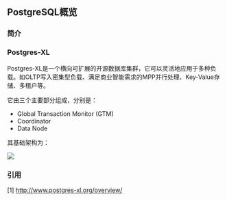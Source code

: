 ## PostgreSQL概览

### 简介

### Postgres-XL

Postgres-XL是一个横向可扩展的开源数据库集群，它可以灵活地应用于多种负载。如OLTP写入密集型负载、满足商业智能需求的MPP并行处理、Key-Value存储、多租户等。

它由三个主要部分组成，分别是：

- Global Transaction Monitor (GTM)
- Coordinator
- Data Node

其基础架构为：

![](/techdocs/docs/database/images/xl_cluster_architecture.jpg)

### 引用

[1] http://www.postgres-xl.org/overview/
